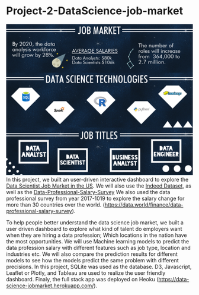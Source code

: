 # Project-2-DataScience-job-market
![Data Science](Images/data-science-ultimate-guide-infographic.png)
In this project, we built an user-driven interactive dashboard to explore the [Data Scientist Job Market in the US](https://www.kaggle.com/sl6149/data-scientist-job-market-in-the-us).
We will also use the [Indeed Dataset](https://www.kaggle.com/elroyggj/indeed-dataset-data-scientistanalystengineer#indeed_job_dataset.csv), as well as the [Data-Professional-Salary-Survey](https://data.world/finance/data-professional-salary-survey)
We also used the data professional survey from year 2017-1019 to explore the salary change for more than 30 countries over the world. (https://data.world/finance/data-professional-salary-survey).
  
  To help people better understand the data science job market, we built a user driven dashboard to explore what kind of talent do employers want when they are hiring a data profession; 
  Which locations in the nation have the most opportunities. 
  We will use Machine learning models to predict the data profession salary with different features such as job type, location and industries etc. We will also compare the prediction results for different models to see how the models predict the same problem with different precisions.
 In this project, SQLite was used as the database. D3, Javascript, Leaflet or Plotly, and Tableau are used to realize the user friendly dashboard.
 Finaly, the full stack app was deployed on Heoku (https://data-science-jobmarket.herokuapp.com/).
